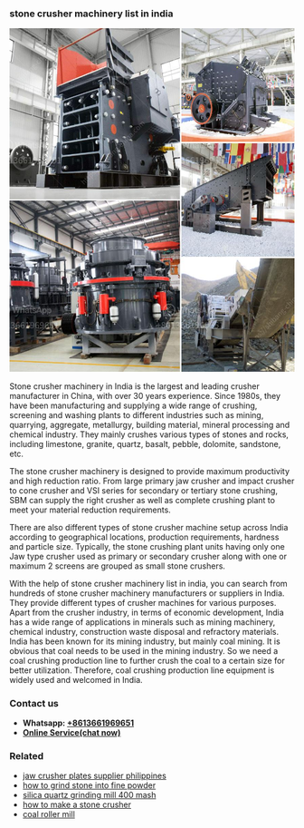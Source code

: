 <h3>stone crusher machinery list in india</h3><img src='1708498395.jpg' alt=''><p>Stone crusher machinery in India is the largest and leading crusher manufacturer in China, with over 30 years experience. Since 1980s, they have been manufacturing and supplying a wide range of crushing, screening and washing plants to different industries such as mining, quarrying, aggregate, metallurgy, building material, mineral processing and chemical industry. They mainly crushes various types of stones and rocks, including limestone, granite, quartz, basalt, pebble, dolomite, sandstone, etc.</p><p>The stone crusher machinery is designed to provide maximum productivity and high reduction ratio. From large primary jaw crusher and impact crusher to cone crusher and VSI series for secondary or tertiary stone crushing, SBM can supply the right crusher as well as complete crushing plant to meet your material reduction requirements.</p><p>There are also different types of stone crusher machine setup across India according to geographical locations, production requirements, hardness and particle size. Typically, the stone crushing plant units having only one Jaw type crusher used as primary or secondary crusher along with one or maximum 2 screens are grouped as small stone crushers.</p><p>With the help of stone crusher machinery list in india, you can search from hundreds of stone crusher machinery manufacturers or suppliers in India. They provide different types of crusher machines for various purposes. Apart from the crusher industry, in terms of economic development, India has a wide range of applications in minerals such as mining machinery, chemical industry, construction waste disposal and refractory materials. India has been known for its mining industry, but mainly coal mining. It is obvious that coal needs to be used in the mining industry. So we need a coal crushing production line to further crush the coal to a certain size for better utilization. Therefore, coal crushing production line equipment is widely used and welcomed in India.</p><h3>Contact us</h3><ul><li><strong>Whatsapp:&nbsp;<a href="https://wa.me/8613661969651">+8613661969651</a></strong></li><li><a href="https://swt.shibang-china.com/?git&amp;zhl&amp;stone crusher machinery list in india"><strong>Online Service(chat now)</strong></a></li></ul><h3>Related</h3><ul><li><a href='jaw crusher plates supplier philippines.md'>jaw crusher plates supplier philippines</a></li><li><a href='how to grind stone into fine powder.md'>how to grind stone into fine powder</a></li><li><a href='silica quartz grinding mill 400 mash.md'>silica quartz grinding mill 400 mash</a></li><li><a href='how to make a stone crusher.md'>how to make a stone crusher</a></li><li><a href='coal roller mill.md'>coal roller mill</a></li></ul>